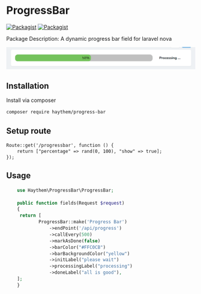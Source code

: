# ProgressBar

[![Packagist](https://img.shields.io/packagist/v/haythem/progress-bar.svg)](https://packagist.org/packages/haythem/)
[![Packagist](https://img.shields.io/packagist/l/haythem/progress-bar.svg)](https://packagist.org/packages/haythem/progress-bar)

Package Description: A dynamic progress bar field for laravel nova
 


![](progress.png)

## Installation

Install via composer
```bash
composer require haythem/progress-bar
```

## Setup route

```
Route::get('/progressbar', function () {
    return ["percentage" => rand(0, 100), "show" => true];
});
```

## Usage

```php
    use Haythem\ProgressBar\ProgressBar;
    
    public function fields(Request $request)
    {
     return [
            ProgressBar::make('Progress Bar')
                ->endPoint('/api/progress')
                ->callEvery(500)
                ->markAsDone(false)
                ->barColor("#FFC0CB")
                ->barBackgroundColor("yellow")
                ->initLabel("please wait")
                ->processingLabel("processing")
                ->doneLabel("all is good"),
    ];
    }
```
